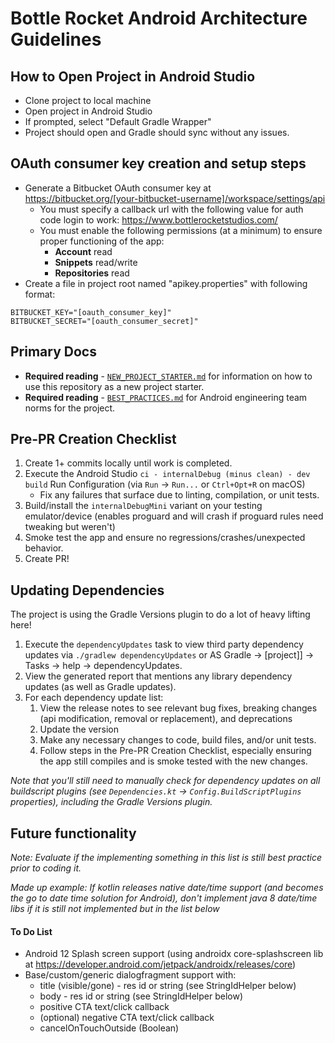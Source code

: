 Bottle Rocket Android Architecture Guidelines
=============================================

## How to Open Project in Android Studio
* Clone project to local machine
* Open project in Android Studio
* If prompted, select "Default Gradle Wrapper"
* Project should open and Gradle should sync without any issues.

## OAuth consumer key creation and setup steps
* Generate a Bitbucket OAuth consumer key at https://bitbucket.org/[your-bitbucket-username]/workspace/settings/api
    * You must specify a callback url with the following value for auth code login to work: https://www.bottlerocketstudios.com/
    * You must enable the following permissions (at a minimum) to ensure proper functioning of the app:
        * **Account** read
        * **Snippets** read/write
        * **Repositories** read
* Create a file in project root named "apikey.properties" with following format:

```
BITBUCKET_KEY="[oauth_consumer_key]"
BITBUCKET_SECRET="[oauth_consumer_secret]"
```

## Primary Docs
* **Required reading** - [`NEW_PROJECT_STARTER.md`](./docs/NEW_PROJECT_STARTER.md) for information on how to use this repository as a new project starter.
* **Required reading** - [`BEST_PRACTICES.md`](./docs/BEST_PRACTICES.md) for Android engineering team norms for the project.

## Pre-PR Creation Checklist
1. Create 1+ commits locally until work is completed.
2. Execute the Android Studio `ci - internalDebug (minus clean) - dev build` Run Configuration (via `Run` -> `Run...` or `Ctrl+Opt+R` on macOS)
    * Fix any failures that surface due to linting, compilation, or unit tests.
3. Build/install the `internalDebugMini` variant on your testing emulator/device (enables proguard and will crash if proguard rules need tweaking but weren't)
4. Smoke test the app and ensure no regressions/crashes/unexpected behavior.
5. Create PR!

## Updating Dependencies
The project is using the Gradle Versions plugin to do a lot of heavy lifting here!

1. Execute the `dependencyUpdates` task to view third party dependency updates via `./gradlew dependencyUpdates` or AS Gradle -> [project]] -> Tasks -> help -> dependencyUpdates.
2. View the generated report that mentions any library dependency updates (as well as Gradle updates). 
3. For each dependency update list:
    1. View the release notes to see relevant bug fixes, breaking changes (api modification, removal or replacement), and deprecations
    2. Update the version
    3. Make any necessary changes to code, build files, and/or unit tests.
    4. Follow steps in the Pre-PR Creation Checklist, especially ensuring the app still compiles and is smoke tested with the new changes.

*Note that you'll still need to manually check for dependency updates on all buildscript plugins (see `Dependencies.kt` -> `Config.BuildScriptPlugins` properties), including the Gradle Versions plugin.*

## Future functionality
*Note: Evaluate if the implementing something in this list is still best practice prior to coding it.*

*Made up example: If kotlin releases native date/time support (and becomes the go to date time solution for Android), don't implement java 8 date/time libs if it is still not implemented but in the list below*

#### To Do List
* Android 12 Splash screen support (using androidx core-splashscreen lib at https://developer.android.com/jetpack/androidx/releases/core)
* Base/custom/generic dialogfragment support with:
    * title (visible/gone) - res id or string (see StringIdHelper below)
    * body - res id or string (see StringIdHelper below)
    * positive CTA text/click callback
    * (optional) negative CTA text/click callback
    * cancelOnTouchOutside (Boolean)